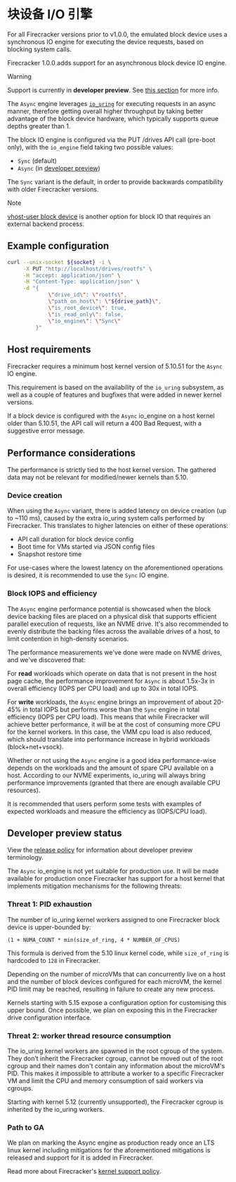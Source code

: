 # 块设备 I/O 引擎

For all Firecracker versions prior to v1.0.0, the emulated block device uses a
synchronous IO engine for executing the device requests, based on blocking
system calls.

Firecracker 1.0.0 adds support for an asynchronous block device IO engine.

> [!WARNING]
>
> Support is currently in **developer preview**. See
> [this section](#developer-preview-status) for more info.

The `Async` engine leverages [`io_uring`](https://kernel.dk/io_uring.pdf) for
executing requests in an async manner, therefore getting overall higher
throughput by taking better advantage of the block device hardware, which
typically supports queue depths greater than 1.

The block IO engine is configured via the PUT /drives API call (pre-boot only),
with the `io_engine` field taking two possible values:

- `Sync` (default)
- `Async` (in [developer preview](../RELEASE_POLICY.md))

The `Sync` variant is the default, in order to provide backwards compatibility
with older Firecracker versions.

> [!NOTE]
>
> [vhost-user block device](./block-vhost-user.md) is another option for block
> IO that requires an external backend process.

## Example configuration

```bash
curl --unix-socket ${socket} -i \
     -X PUT "http://localhost/drives/rootfs" \
     -H "accept: application/json" \
     -H "Content-Type: application/json" \
     -d "{
             \"drive_id\": \"rootfs\",
             \"path_on_host\": \"${drive_path}\",
             \"is_root_device\": true,
             \"is_read_only\": false,
             \"io_engine\": \"Sync\"
         }"
```

## Host requirements

Firecracker requires a minimum host kernel version of 5.10.51 for the `Async` IO
engine.

This requirement is based on the availability of the `io_uring` subsystem, as
well as a couple of features and bugfixes that were added in newer kernel
versions.

If a block device is configured with the `Async` io_engine on a host kernel
older than 5.10.51, the API call will return a 400 Bad Request, with a
suggestive error message.

## Performance considerations

The performance is strictly tied to the host kernel version. The gathered data
may not be relevant for modified/newer kernels than 5.10.

### Device creation

When using the `Async` variant, there is added latency on device creation (up to
~110 ms), caused by the extra io_uring system calls performed by Firecracker.
This translates to higher latencies on either of these operations:

- API call duration for block device config
- Boot time for VMs started via JSON config files
- Snapshot restore time

For use-cases where the lowest latency on the aforementioned operations is
desired, it is recommended to use the `Sync` IO engine.

### Block IOPS and efficiency

The `Async` engine performance potential is showcased when the block device
backing files are placed on a physical disk that supports efficient parallel
execution of requests, like an NVME drive. It's also recommended to evenly
distribute the backing files across the available drives of a host, to limit
contention in high-density scenarios.

The performance measurements we've done were made on NVME drives, and we've
discovered that:

For **read** workloads which operate on data that is not present in the host
page cache, the performance improvement for `Async` is about 1.5x-3x in overall
efficiency (IOPS per CPU load) and up to 30x in total IOPS.

For **write** workloads, the `Async` engine brings an improvement of about
20-45% in total IOPS but performs worse than the `Sync` engine in total
efficiency (IOPS per CPU load). This means that while Firecracker will achieve
better performance, it will be at the cost of consuming more CPU for the kernel
workers. In this case, the VMM cpu load is also reduced, which should translate
into performance increase in hybrid workloads (block+net+vsock).

Whether or not using the `Async` engine is a good idea performance-wise depends
on the workloads and the amount of spare CPU available on a host. According to
our NVME experiments, io_uring will always bring performance improvements
(granted that there are enough available CPU resources).

It is recommended that users perform some tests with examples of expected
workloads and measure the efficiency as (IOPS/CPU load).

## Developer preview status

View the [release policy](../RELEASE_POLICY.md) for information about developer
preview terminology.

The `Async` io_engine is not yet suitable for production use. It will be made
available for production once Firecracker has support for a host kernel that
implements mitigation mechanisms for the following threats:

### Threat 1: PID exhaustion

The number of io_uring kernel workers assigned to one Firecracker block device
is upper-bounded by:

```text
(1 + NUMA_COUNT * min(size_of_ring, 4 * NUMBER_OF_CPUS)
```

This formula is derived from the 5.10 linux kernel code, while `size_of_ring` is
hardcoded to `128` in Firecracker.

Depending on the number of microVMs that can concurrently live on a host and the
number of block devices configured for each microVM, the kernel PID limit may be
reached, resulting in failure to create any new process.

Kernels starting with 5.15 expose a configuration option for customising this
upper bound. Once possible, we plan on exposing this in the Firecracker drive
configuration interface.

### Threat 2: worker thread resource consumption

The io_uring kernel workers are spawned in the root cgroup of the system. They
don’t inherit the Firecracker cgroup, cannot be moved out of the root cgroup and
their names don't contain any information about the microVM's PID. This makes it
impossible to attribute a worker to a specific Firecracker VM and limit the CPU
and memory consumption of said workers via cgroups.

Starting with kernel 5.12 (currently unsupported), the Firecracker cgroup is
inherited by the io_uring workers.

### Path to GA

We plan on marking the Async engine as production ready once an LTS linux kernel
including mitigations for the aforementioned mitigations is released and support
for it is added in Firecracker.

Read more about Firecracker's [kernel support policy](../kernel-policy.md).
